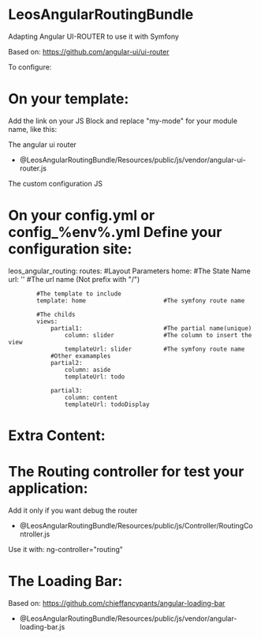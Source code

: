 LeosAngularRoutingBundle
========================

Adapting Angular UI-ROUTER to use it with Symfony

Based on: https://github.com/angular-ui/ui-router

To configure:

On your template:
========================
Add the link on your JS Block and replace "my-mode" for your module name, like this:

  The angular ui router
  - @LeosAngularRoutingBundle/Resources/public/js/vendor/angular-ui-router.js

  The custom configuration JS
  <script src="{{ path('leos_angular_routing_v1', {"module": "my-mode"}) }}"></script>


On your config.yml or config_%env%.yml 
Define your configuration site:
========================

leos_angular_routing:
    routes:
        #Layout Parameters
        home:                                   #The State Name
            url: ''                             #The url name (Not prefix with "/")
            
            #The template to include
            template: home                      #The symfony route name
            
            #The childs
            views:
                partial1:                       #The partial name(unique)
                    column: slider              #The column to insert the view
                    templateUrl: slider         #The symfony route name
                #Other examamples
                partial2:
                    column: aside
                    templateUrl: todo
                    
                partial3:
                    column: content
                    templateUrl: todoDisplay
                    
Extra Content:
========================

  The Routing controller for test your application:
========================
  Add it only if you want debug the router
  - @LeosAngularRoutingBundle/Resources/public/js/Controller/RoutingController.js

  Use it with: ng-controller="routing"
  
  The Loading Bar:
========================
  Based on: https://github.com/chieffancypants/angular-loading-bar
  
  - @LeosAngularRoutingBundle/Resources/public/js/vendor/angular-loading-bar.js
